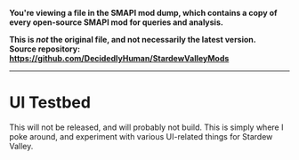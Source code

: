 **You're viewing a file in the SMAPI mod dump, which contains a copy of every open-source SMAPI mod
for queries and analysis.**

**This is _not_ the original file, and not necessarily the latest version.**  
**Source repository: https://github.com/DecidedlyHuman/StardewValleyMods**

----

# UI Testbed

This will not be released, and will probably not build. This is simply where I poke around, and experiment with various UI-related things for Stardew Valley.

